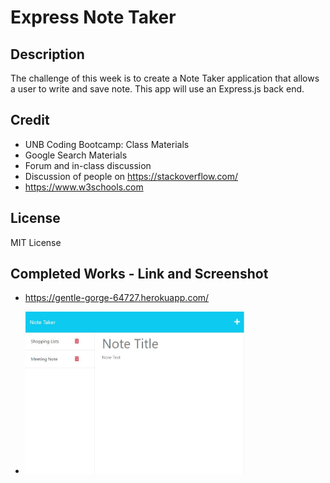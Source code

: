 # Express Note Taker

## Description
The challenge of this week is to create a Note Taker application that allows a user to write and save note. This app will use an Express.js back end.

## Credit
- UNB Coding Bootcamp: Class Materials 
- Google Search Materials
- Forum and in-class discussion 
- Discussion of people on https://stackoverflow.com/
- https://www.w3schools.com

## License
MIT License

## Completed Works - Link and Screenshot

- https://gentle-gorge-64727.herokuapp.com/

- <img src="./images/sample-webpage.jpg" width="350" alt="Screenshot of webpage">